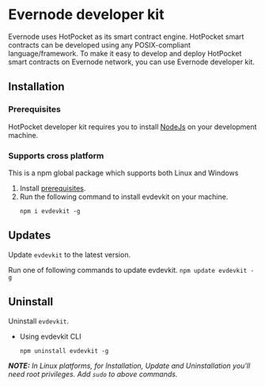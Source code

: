 # Evernode developer kit
Evernode uses HotPocket as its smart contract engine. HotPocket smart contracts can be developed using any POSIX-compliant language/framework. To make it easy to develop and deploy HotPocket smart contracts on Evernode network, you can use Evernode developer kit.

## Installation

### Prerequisites
HotPocket developer kit requires you to install [NodeJs](https://nodejs.org/en/) on your development machine.

### Supports cross platform
This is a npm global package which supports both Linux and Windows
1. Install [prerequisites](#prerequisites).
2. Run the following command to install evdevkit on your machine.
    ```
    npm i evdevkit -g
    ```

## Updates
Update `evdevkit` to the latest version.

Run one of following commands to update evdevkit.
    ```
    npm update evdevkit -g
    ```

## Uninstall
Uninstall `evdevkit`.

- Using evdevkit CLI
    ```
    npm uninstall evdevkit -g
    ```

_**NOTE:** In Linux platforms, for Installation, Update and Uninstallation you'll need root privileges. Add `sudo` to above commands._
